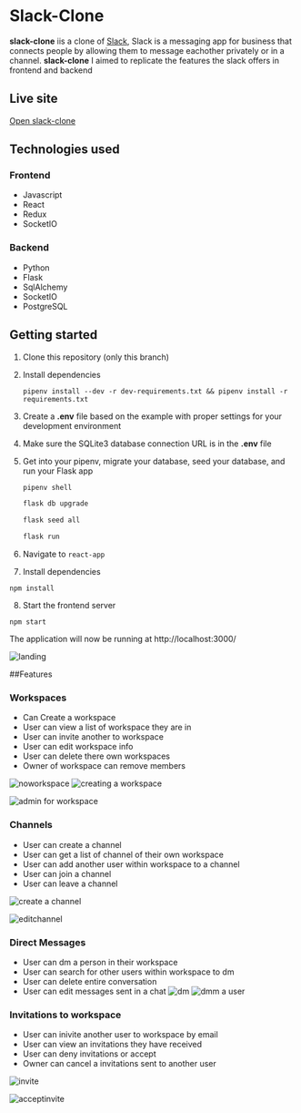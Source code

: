 # Slack-Clone 

**slack-clone** iis a clone of [Slack](https://slack.com), Slack is a messaging app for business that connects people by allowing them to message eachother privately or in a channel. **slack-clone** I aimed to replicate the features the slack offers in frontend and backend


## Live site
[Open slack-clone](https://slack-clone.onrender.com)


## Technologies used
### Frontend
* Javascript
* React
* Redux
* SocketIO

### Backend
 * Python
 * Flask
 * SqlAlchemy
 * SocketIO
 * PostgreSQL

## Getting started
1. Clone this repository (only this branch)

2. Install dependencies
      ```
      pipenv install --dev -r dev-requirements.txt && pipenv install -r requirements.txt
      ```

3. Create a **.env** file based on the example with proper settings for your
   development environment

4. Make sure the SQLite3 database connection URL is in the **.env** file

5. Get into your pipenv, migrate your database, seed your database, and run your Flask app

   ```bash
   pipenv shell
   ```

   ```bash
   flask db upgrade
   ```

   ```bash
   flask seed all
   ```

   ```bash
   flask run
   ```

6. Navigate to `react-app`

7. Install dependencies
```
npm install
```

8. Start the frontend server
```
npm start
```

The application will now be running at http://localhost:3000/


![landing](https://user-images.githubusercontent.com/90361430/207135465-17eac39a-a8ec-466c-ae8c-2ce073e89101.JPG)

##Features
### Workspaces
* Can Create a workspace
* User can view a list of workspace they are in
* User can invite another to workspace
* User can edit workspace info
* User can delete there own workspaces
* Owner of workspace can remove members

![noworkspace](https://user-images.githubusercontent.com/90361430/207135741-2c629626-ab63-4c75-9e8d-0fe790e7f7a6.JPG)
![creating a workspace](https://user-images.githubusercontent.com/90361430/207135921-cfed6ff3-b020-4c38-93e1-c12050f68c93.JPG)

![admin for workspace](https://user-images.githubusercontent.com/90361430/207136396-5391cc37-37e5-41a3-9da9-c015b84c3725.JPG)

### Channels
* User can create a channel
* User can get a list of channel of their own workspace
* User can add another user within workspace to a channel
* User can join a channel
* User can leave a channel

![create a channel](https://user-images.githubusercontent.com/90361430/207136595-31583933-3671-4cee-973a-f334b1a6da18.JPG)

![editchannel](https://user-images.githubusercontent.com/90361430/207136700-b130b540-bd9d-4946-9ee3-1ddd7a37a361.JPG)


### Direct Messages
* User can dm a person in their workspace
* User can search for other users within workspace to dm
* User can delete entire conversation
* User can edit messages sent in a chat
![dm](https://user-images.githubusercontent.com/90361430/207136813-12487c7b-8a1d-4db8-afa5-82b182d1fe85.JPG)
![dmm a user](https://user-images.githubusercontent.com/90361430/207136997-37316f7a-052a-4f12-8577-8c56e21f1693.JPG)


### Invitations to workspace
* User can inivite another user to workspace by email
* User can view an invitations they have received
* User can deny invitations or accept
* Owner can cancel a invitations sent to another user

![invite](https://user-images.githubusercontent.com/90361430/207137105-81f373b0-35e1-44d6-9629-35e249b5024a.JPG)


![acceptinvite](https://user-images.githubusercontent.com/90361430/207137398-4a09e89c-98b5-4f2c-94dd-9d2afdf5bda9.JPG)

